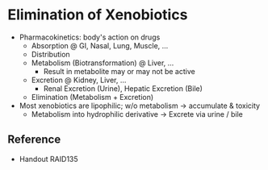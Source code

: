 # Elimination of Xenobiotics

* Pharmacokinetics: body's action on drugs
  * Absorption @ GI, Nasal, Lung, Muscle, …
  * Distribution
  * Metabolism (Biotransformation) @ Liver, …
    * Result in metabolite may or may not be active
  * Excretion @ Kidney, Liver, …
    * Renal Excretion (Urine), Hepatic Excretion (Bile)
  * Elimination (Metabolism + Excretion)
* Most xenobiotics are lipophilic; w/o metabolism → accumulate & toxicity
  * Metabolism into hydrophilic derivative → Excrete via urine / bile

## Reference

* Handout RAID135
